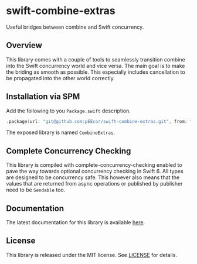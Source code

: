 # swift-combine-extras

Useful bridges between combine and Swift concurrency.

## Overview

This library comes with a couple of tools to seamlessly transition combine into the Swift
concurrency world and vice versa. The main goal is to make the briding as smooth as possible. This
especially includes cancellation to be propagated into the other world correctly.

## Installation via SPM

Add the following to you `Package.swift` description.

```Swift
.package(url: "git@github.com:pEEcor/swift-combine-extras.git", from: "0.2.0")
```

The exposed library is named `CombineExtras`.

## Complete Concurrency Checking

This library is compiled with complete-concurrency-checking enabled to pave the way towards
optional concurrency checking in Swift 6. All types are designed to be concurrency safe. This
however also means that the values that are returned from async operations or published by publisher
need to be `Sendable` too.

## Documentation

The latest documentation for this library is available [here](docs).

## License

This library is released under the MIT license. See [LICENSE](LICENSE) for details.

[docs]: https://peecor.github.io/swift-combine-extras/main/documentation/combineextras/